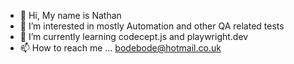 - 👋 Hi, My name is Nathan
- 👀 I’m interested in mostly Automation and other QA related tests
- 🌱 I’m currently learning codecept.js and playwright.dev
- 📫 How to reach me ... bodebode@hotmail.co.uk

<!---
Bodebode/Bodebode is a ✨ special ✨ repository because its `README.md` (this file) appears on your GitHub profile.
You can click the Preview link to take a look at your changes.
--->
